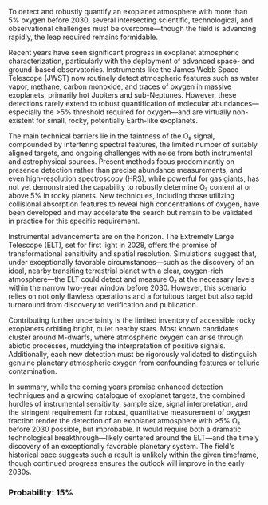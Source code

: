To detect and robustly quantify an exoplanet atmosphere with more than 5% oxygen before 2030, several intersecting scientific, technological, and observational challenges must be overcome—though the field is advancing rapidly, the leap required remains formidable.

Recent years have seen significant progress in exoplanet atmospheric characterization, particularly with the deployment of advanced space- and ground-based observatories. Instruments like the James Webb Space Telescope (JWST) now routinely detect atmospheric features such as water vapor, methane, carbon monoxide, and traces of oxygen in massive exoplanets, primarily hot Jupiters and sub-Neptunes. However, these detections rarely extend to robust quantification of molecular abundances—especially the >5% threshold required for oxygen—and are virtually non-existent for small, rocky, potentially Earth-like exoplanets.

The main technical barriers lie in the faintness of the O₂ signal, compounded by interfering spectral features, the limited number of suitably aligned targets, and ongoing challenges with noise from both instrumental and astrophysical sources. Present methods focus predominantly on presence detection rather than precise abundance measurements, and even high-resolution spectroscopy (HRS), while powerful for gas giants, has not yet demonstrated the capability to robustly determine O₂ content at or above 5% in rocky planets. New techniques, including those utilizing collisional absorption features to reveal high concentrations of oxygen, have been developed and may accelerate the search but remain to be validated in practice for this specific requirement.

Instrumental advancements are on the horizon. The Extremely Large Telescope (ELT), set for first light in 2028, offers the promise of transformational sensitivity and spatial resolution. Simulations suggest that, under exceptionally favorable circumstances—such as the discovery of an ideal, nearby transiting terrestrial planet with a clear, oxygen-rich atmosphere—the ELT could detect and measure O₂ at the necessary levels within the narrow two-year window before 2030. However, this scenario relies on not only flawless operations and a fortuitous target but also rapid turnaround from discovery to verification and publication.

Contributing further uncertainty is the limited inventory of accessible rocky exoplanets orbiting bright, quiet nearby stars. Most known candidates cluster around M-dwarfs, where atmospheric oxygen can arise through abiotic processes, muddying the interpretation of positive signals. Additionally, each new detection must be rigorously validated to distinguish genuine planetary atmospheric oxygen from confounding features or telluric contamination.

In summary, while the coming years promise enhanced detection techniques and a growing catalogue of exoplanet targets, the combined hurdles of instrumental sensitivity, sample size, signal interpretation, and the stringent requirement for robust, quantitative measurement of oxygen fraction render the detection of an exoplanet atmosphere with >5% O₂ before 2030 possible, but improbable. It would require both a dramatic technological breakthrough—likely centered around the ELT—and the timely discovery of an exceptionally favorable planetary system. The field's historical pace suggests such a result is unlikely within the given timeframe, though continued progress ensures the outlook will improve in the early 2030s.

### Probability: 15%